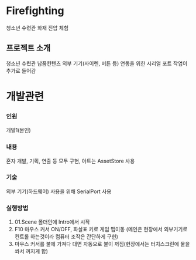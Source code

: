 # Firefighting
청소년 수련관 화재 진압 체험

## 프로젝트 소개
청소년 수련관 납품컨텐츠
외부 기기(사이렌, 버튼 등) 연동을 위한 시리얼 포트 작업이 추가로 들어감

# 개발관련
### 인원
개발1(본인)
### 내용
혼자 개발, 기획, 연출 등 모두 구현, 아트는 AssetStore 사용
### 기술
외부 기기(하드웨어) 사용을 위해 SerialPort 사용


### 실행방법
1. 01.Scene 폴더안에 Intro에서 시작
2. F10 마우스 커서 ON/OFF, 화살표 키로 게임 맵이동 (메인은 현장에서 외부기기로 컨트롤 하는것이라 컴퓨터 조작은 간단하게 구현)
3. 마우스 커서를 불에 가져다 대면 자동으로 불이 꺼짐(현장에서는 터치스크린에 물을 쏴서 꺼지게 함)
